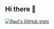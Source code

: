 ## Hi there 👋

<!--
**raulriverarojas/raulriverarojas** is a ✨ _special_ ✨ repository because its `README.md` (this file) appears on your GitHub profile.

Here are some ideas to get you started:

- 🔭 I’m currently working on ...
- 🌱 I’m currently learning ...
- 👯 I’m looking to collaborate on ...
- 🤔 I’m looking for help with ...
- 💬 Ask me about ...
- 📫 How to reach me: ...
- 😄 Pronouns: ...
- ⚡ Fun fact: ...
-->
[![Raul's GitHub stats](http://github-readme-stats-chi-tan-66.vercel.app/api?username=rauldariorivera)](https://github.com/anuraghazra/github-readme-stats)
